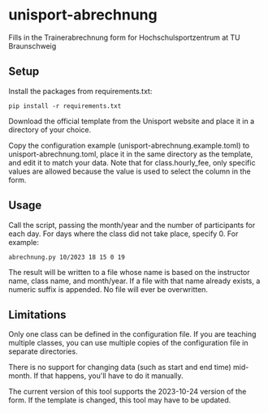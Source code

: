 # unisport-abrechnung

Fills in the Trainerabrechnung form for Hochschulsportzentrum at TU Braunschweig


## Setup

Install the packages from requirements.txt:

    pip install -r requirements.txt

Download the official template from the Unisport website and place it in a
directory of your choice.

Copy the configuration example (unisport-abrechnung.example.toml) to
unisport-abrechnung.toml, place it in the same directory as the template, and
edit it to match your data. Note that for class.hourly_fee, only specific values
are allowed because the value is used to select the column in the form.


## Usage

Call the script, passing the month/year and the number of participants for each
day. For days where the class did not take place, specify 0. 
For example:

    abrechnung.py 10/2023 18 15 0 19

The result will be written to a file whose name is based on the instructor name,
class name, and month/year. If a file with that name already exists, a numeric
suffix is appended. No file will ever be overwritten. 


## Limitations

Only one class can be defined in the configuration file. If you are teaching
multiple classes, you can use multiple copies of the configuration file in
separate directories.

There is no support for changing data (such as start and end time) mid-month. If
that happens, you'll have to do it manually.

The current version of this tool supports the 2023-10-24 version of the form. If
the template is changed, this tool may have to be updated.
